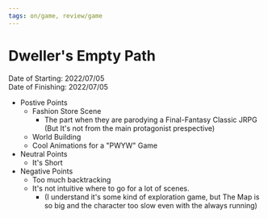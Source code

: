 ```yaml
---
tags: on/game, review/game
---
```

# Dweller's Empty Path

Date of Starting: 2022/07/05  
Date of Finishing: 2022/07/05

- Postive Points
  - Fashion Store Scene
      - The part when they are parodying a Final-Fantasy Classic JRPG
          (But It's not from the main protagonist prespective)
  - World Building
  - Cool Animations for a "PWYW" Game
- Neutral Points
  - It's Short
- Negative Points
  - Too much backtracking
  - It's not intuitive where to go for a lot of scenes.
    - (I understand it's some kind of exploration game, but The Map is so big and the character too slow even with the always running)

